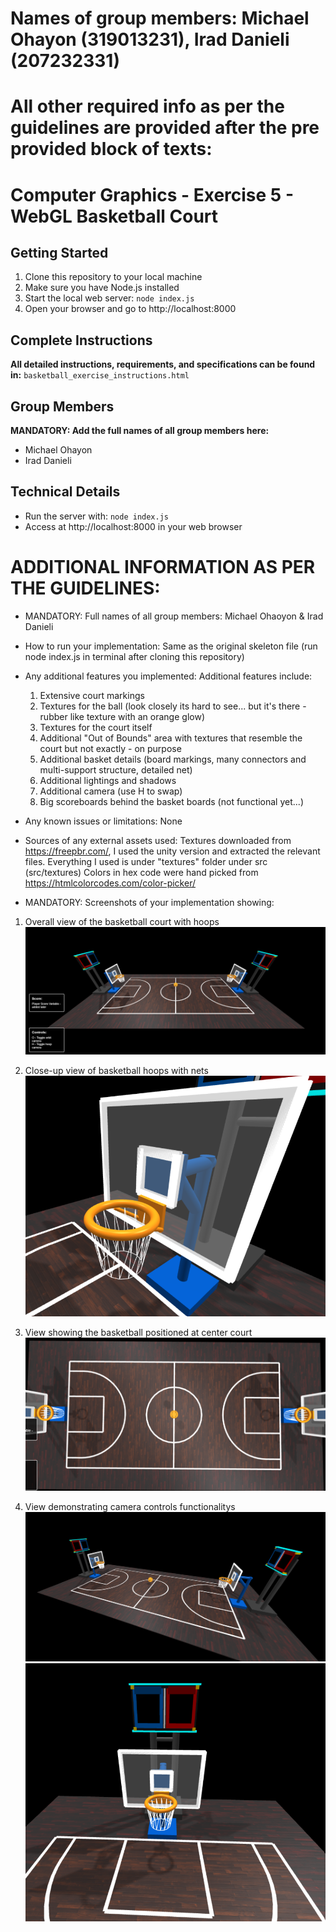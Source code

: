 
# Names of group members: Michael Ohayon (319013231), Irad Danieli (207232331)
# All other required info as per the guidelines are provided after the pre provided block of texts:

# Computer Graphics - Exercise 5 - WebGL Basketball Court

## Getting Started
1. Clone this repository to your local machine
2. Make sure you have Node.js installed
3. Start the local web server: `node index.js`
4. Open your browser and go to http://localhost:8000

## Complete Instructions
**All detailed instructions, requirements, and specifications can be found in:**
`basketball_exercise_instructions.html`

## Group Members
**MANDATORY: Add the full names of all group members here:**
- Michael Ohayon
- Irad Danieli

## Technical Details
- Run the server with: `node index.js`
- Access at http://localhost:8000 in your web browser

# ADDITIONAL INFORMATION AS PER THE GUIDELINES: 
- MANDATORY: Full names of all group members:
    Michael Ohaoyon & Irad Danieli

- How to run your implementation:
    Same as the original skeleton file (run node index.js in terminal after cloning this repository)

- Any additional features you implemented: Additional features include: 
    1. Extensive court markings 
    2. Textures for the ball (look closely its hard to see... but it's there - rubber like texture with an orange glow)
    3. Textures for the court itself
    4. Additional "Out of Bounds" area with textures that resemble the court but not exactly - on purpose
    5. Additional basket details (board markings, many connectors and multi-support structure, detailed net)
    6. Additional lightings and shadows 
    7. Additional camera (use H to swap)
    8. Big scoreboards behind the basket boards (not functional yet...) 

- Any known issues or limitations:
    None

- Sources of any external assets used:
    Textures downloaded from https://freepbr.com/, I used the unity version and extracted the relevant files.
    Everything I used is under "textures" folder under src (src/textures)
    Colors in hex code were hand picked from https://htmlcolorcodes.com/color-picker/


- MANDATORY: Screenshots of your implementation showing:
1. Overall view of the basketball court with hoops
![Overall Court View](MandatoryImages/overall-view.png)

2. Close-up view of basketball hoops with nets
![CloseUp Hoop With Net](MandatoryImages/close-up-hoop.png)

3. View showing the basketball positioned at center court
![Basketball at Center Court](MandatoryImages/basketball-at-center.png)

4. View demonstrating camera controls functionalitys
![camera 1](MandatoryImages/camera1.png)
![camrea 2](MandatoryImages/camera2.png)